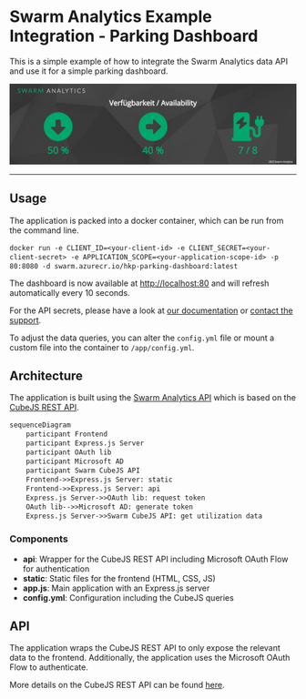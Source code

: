 # Swarm Analytics Example Integration - Parking Dashboard

This is a simple example of how to integrate the Swarm Analytics data API and use it for a simple parking dashboard.

<img src="docs/demo.jpg" alt="demo of the parking dashboard">

---

## Usage
The application is packed into a docker container, which can be run from the command line.

```
docker run -e CLIENT_ID=<your-client-id> -e CLIENT_SECRET=<your-client-secret> -e APPLICATION_SCOPE=<your-application-scope-id> -p 80:8080 -d swarm.azurecr.io/hkp-parking-dashboard:latest
```

The dashboard is now available at [http://localhost:80](http://localhost:80) and will refresh automatically every 10 seconds.

For the API secrets, please have a look at [our documentation](https://docs.swarm-analytics.com/swarm-academy/swarm-control-center-1/data-integration/swarm-api) or [contact the support](https://swarm-hal9000.atlassian.net/servicedesk/customer/portal/1).

To adjust the data queries, you can alter the `config.yml` file or mount a custom file into the container to `/app/config.yml`.

## Architecture

The application is built using the [Swarm Analytics API](https://docs.swarm-analytics.com/swarm-academy/swarm-control-center-1/data-integration/swarm-api) which is based on the [CubeJS REST API](https://cube.dev/docs/rest-api).

```mermaid
sequenceDiagram
    participant Frontend
    participant Express.js Server
    participant OAuth lib
    participant Microsoft AD
    participant Swarm CubeJS API
    Frontend->>Express.js Server: static
    Frontend->>Express.js Server: api
    Express.js Server->>OAuth lib: request token
    OAuth lib-->>Microsoft AD: generate token
    Express.js Server->>Swarm CubeJS API: get utilization data
```

### Components
- **api**: Wrapper for the CubeJS REST API including Microsoft OAuth Flow for authentication
- **static**: Static files for the frontend (HTML, CSS, JS)
- **app.js**: Main application with an Express.js server
- **config.yml**: Configuration including the CubeJS queries

## API

The application wraps the CubeJS REST API to only expose the relevant data to the frontend. Additionally, the application uses the Microsoft OAuth Flow to authenticate.

More details on the CubeJS REST API can be found [here](https://cube.dev/docs/rest-api).
